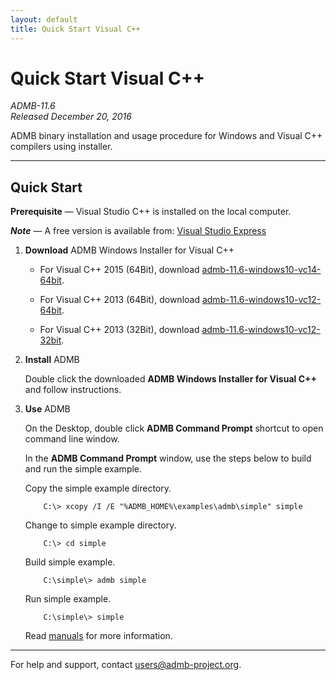 ```yaml
---
layout: default
title: Quick Start Visual C++
---
```


Quick Start Visual C++
======================

*ADMB-11.6*  
*Released December 20, 2016*  

ADMB binary installation and usage procedure for Windows and Visual C++ compilers using installer.

---

Quick Start
-----------

**Prerequisite** &mdash; Visual Studio C++ is installed on the local computer.

_**Note**_ &mdash; A free version is available from: [Visual Studio Express](http://www.visualstudio.com/downloads/download-visual-studio-vs#d-express-windows-desktop)

1. **Download** ADMB Windows Installer for Visual C++

   * For Visual C++ 2015 (64Bit), download [admb-11.6-windows10-vc14-64bit](https://github.com/admb-project/admb/releases/download/admb-11.6/admb-11.6-windows10-vc14-64bit.exe).

   * For Visual C++ 2013 (64Bit), download [admb-11.6-windows10-vc12-64bit](https://github.com/admb-project/admb/releases/download/admb-11.6/admb-11.6-windows10-vc12-64bit.exe).

   * For Visual C++ 2013 (32Bit), download [admb-11.6-windows10-vc12-32bit](https://github.com/admb-project/admb/releases/download/admb-11.6/admb-11.6-windows10-vc12-32bit.exe).

2. **Install** ADMB

   Double click the downloaded **ADMB Windows Installer for Visual C++** and follow instructions.

3. **Use** ADMB
       
   On the Desktop, double click **ADMB Command Prompt** shortcut to open command line window.

   In the **ADMB Command Prompt** window, use the steps below to build and run the simple example.
 
   Copy the simple example directory.

           C:\> xcopy /I /E "%ADMB_HOME%\examples\admb\simple" simple

   Change to simple example directory.       

           C:\> cd simple

   Build simple example.

           C:\simple\> admb simple

   Run simple example.

           C:\simple\> simple

   Read [manuals](https://github.com/admb-project/admb/releases/tag/admb-11.6/) for more information.
       
---
For help and support, contact <users@admb-project.org>.
